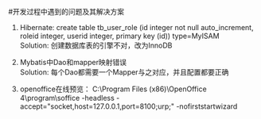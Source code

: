 #开发过程中遇到的问题及其解决方案

1. Hibernate: create table tb_user_role (id integer not null auto_increment, roleid integer, userid integer, primary key (id)) type=MyISAM  
Solution: 创建数据库表的引擎不对，改为InnoDB
   
2. Mybatis中Dao和mapper映射错误  
Solution: 每个Dao都需要一个Mapper与之对应，并且配置都要正确

3. openoffice在线预览：
   C:\Program Files (x86)\OpenOffice 4\program\soffice -headless -accept="socket,host=127.0.0.1,port=8100;urp;" -nofirststartwizard